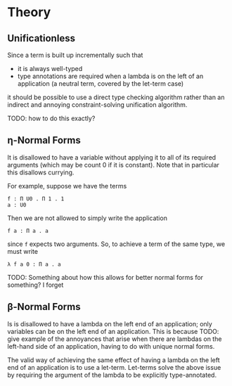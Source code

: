 # Theory

## Unificationless

Since a term is built up incrementally such that

- it is always well-typed
- type annotations are required when a lambda is on the left of an application
  (a neutral term, covered by the let-term case)

it should be possible to use a direct type checking algorithm rather than an
indirect and annoying constraint-solving unification algorithm.

TODO: how to do this exactly?

## η-Normal Forms

It is disallowed to have a variable without applying it to all of its required
arguments (which may be count 0 if it is constant). Note that in particular this
disallows currying.

For example, suppose we have the terms

```
f : Π U0 . Π 1 . 1
a : U0
```

Then we are not allowed to simply write the application

```
f a : Π a . a
```

since `f` expects two arguments. So, to achieve a term of the same type, we must
write

```
λ f a 0 : Π a . a
```

TODO: Something about how this allows for better normal forms for something? I
forget

## β-Normal Forms

Is is disallowed to have a lambda on the left end of an application; only
variables can be on the left end of an application. This is because TODO: give
example of the annoyances that arise when there are lambdas on the left-hand
side of an application, having to do with unique normal forms.

The valid way of achieving the same effect of having a lambda on the left end of
an application is to use a let-term. Let-terms solve the above issue by
requiring the argument of the lambda to be explicitly type-annotated.
